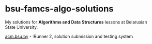 # bsu-famcs-algo-solutions
My solutions for **Algorithms and Data Structures** lessons at Belarusian State University. 

[acm.bsu.by](https://acm.bsu.by/) - IRunner 2, solution submission and testing system
